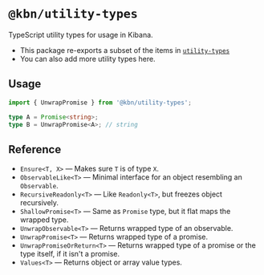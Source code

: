 # `@kbn/utility-types`

TypeScript utility types for usage in Kibana.

- This package re-exports a subset of the items in [`utility-types`](https://github.com/piotrwitek/utility-types)
- You can also add more utility types here.


## Usage

```ts
import { UnwrapPromise } from '@kbn/utility-types';

type A = Promise<string>;
type B = UnwrapPromise<A>; // string
```


## Reference

- `Ensure<T, X>` &mdash; Makes sure `T` is of type `X`.
- `ObservableLike<T>` &mdash; Minimal interface for an object resembling an `Observable`.
- `RecursiveReadonly<T>` &mdash; Like `Readonly<T>`, but freezes object recursively.
- `ShallowPromise<T>` &mdash; Same as `Promise` type, but it flat maps the wrapped type.
- `UnwrapObservable<T>` &mdash; Returns wrapped type of an observable.
- `UnwrapPromise<T>` &mdash; Returns wrapped type of a promise.
- `UnwrapPromiseOrReturn<T>` &mdash; Returns wrapped type of a promise or the type itself, if it isn't a promise.
- `Values<T>` &mdash; Returns object or array value types.

